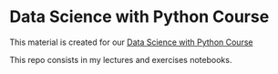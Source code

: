 # Data Science with Python Course

This material is created for our [Data Science with Python Course](https://rmotr.com/data-science-python-course)

This repo consists in my lectures and exercises notebooks.